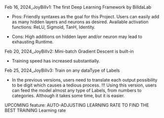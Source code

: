 Feb 16, 2024_JoyBillv1: The first Deep Learning Framework by BilldaLab
+ Pros:
   Friendly syntaxes as the goal for this Project.
   Users can easily add as many hidden layers and neurons as desired.
   Available activation functions: ReLU, Sigmoid, TanH, Identity.
- Cons:
   High additions on hidden layer and/or neuron may lead to exhausting Runtime.

Feb 20, 2024_JoyBillv2: Mini-batch Gradient Descent is built-in
- Training speed has increased substantially.

Feb 25, 2024_JoyBillv3: Train on any dataType of Labels
- In the previous versions, users need to translate each output possibility to be digit which causes a tedious process.
!!! Using this version, users can feed the model almost any type of Labels, from numbers to categories. Although it takes some time, but it is easier.

UPCOMING feature: AUTO-ADJUSTING LEARNING RATE TO FIND THE BEST TRAINING Learning rate 
